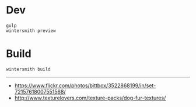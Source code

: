 # Dev
    gulp
    wintersmith preview

# Build
    wintersmith build


---

* https://www.flickr.com/photos/bittbox/3522868199/in/set-72157618007551568/
* http://www.texturelovers.com/texture-packs/dog-fur-textures/